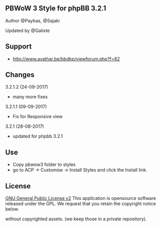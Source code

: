 ## PBWoW 3 Style for phpBB 3.2.1

Author @Paybas, @Sajaki

Updated by @Galixte 

## Support
- http://www.avathar.be/bbdkp/viewforum.php?f=82

## Changes

3.2.1.2 (24-09-2017)
- many more fixes

3.2.1.1 (09-09-2017)
- Fix for Responsive view

3.2.1 (28-08-2017)
- updated for phpbb 3.2.1

## Use
- Copy pbwow3 folder to styles
- go to ACP -> Customise -> Install Styles and click the Install link. 

## License

[GNU General Public License v2](http://opensource.org/licenses/gpl-2.0.php)
This application is opensource software released under the GPL.
We request that you retain the copyright notice below.

without copyrighted assets. (we keep those in a private repository). 
